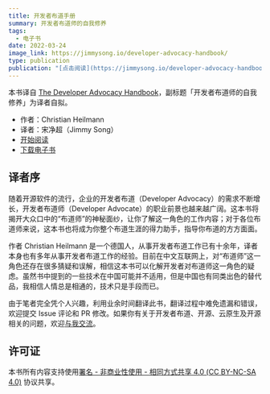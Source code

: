 ```yaml
---
title: 开发者布道手册
summary: 开发者布道师的自我修养
tags:
  - 电子书
date: 2022-03-24
image_link: https://jimmysong.io/developer-advocacy-handbook/
type: publication
publication: "[点击阅读](https://jimmysong.io/developer-advocacy-handbook/)"
---
```


本书译自 [The Developer Advocacy Handbook](https://developer-advocacy.com/)，副标题「开发者布道师的自我修养」为译者自拟。

- 作者：Christian Heilmann
- 译者：宋净超（Jimmy Song）
- [开始阅读](https://jimmysong.io/developer-advocacy-handbook/)
- [下载电子书](https://github.com/rootsongjc/developer-advocacy-handbook/releases/)

## 译者序

随着开源软件的流行，企业的开发者布道（Developer Advocacy）的需求不断增长，开发者布道师（Developer Advocate）的职业前景也越来越广阔。这本书将揭开大众口中的“布道师”的神秘面纱，让你了解这一角色的工作内容；对于各位布道师来说，这本书也将成为你整个布道生涯的得力助手，指导你布道的方方面面。

作者 Christian Heilmann 是一个德国人，从事开发者布道工作已有十余年，译者本身也有多年从事开发者布道工作的经验。目前在中文互联网上，对“布道师”这一角色还存在很多猜疑和误解，相信这本书可以化解开发者对布道师这一角色的疑虑。虽然书中提到的一些技术在中国可能并不适用，但是中国也有同类出色的替代品，我相信人情总是相通的，技术只是手段而已。

由于笔者完全凭个人兴趣，利用业余时间翻译此书，翻译过程中难免遗漏和错误，欢迎提交 Issue 评论和 PR 修改。如果你有关于开发者布道、开源、云原生及开源相关的问题，欢迎[与我交流](https://jimmysong.io/contact/)。

## 许可证

本书所有内容支持使用[署名 - 非商业性使用 - 相同方式共享 4.0 (CC BY-NC-SA 4.0)](https://creativecommons.org/licenses/by-nc-sa/4.0/deed.zh)  协议共享。
